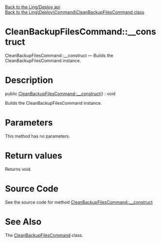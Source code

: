 [Back to the Ling/Deploy api](https://github.com/lingtalfi/Deploy/blob/master/doc/api/Ling/Deploy.md)<br>
[Back to the Ling\Deploy\Command\CleanBackupFilesCommand class](https://github.com/lingtalfi/Deploy/blob/master/doc/api/Ling/Deploy/Command/CleanBackupFilesCommand.md)


CleanBackupFilesCommand::__construct
================



CleanBackupFilesCommand::__construct — Builds the CleanBackupFilesCommand instance.




Description
================


public [CleanBackupFilesCommand::__construct](https://github.com/lingtalfi/Deploy/blob/master/doc/api/Ling/Deploy/Command/CleanBackupFilesCommand/__construct.md)() : void




Builds the CleanBackupFilesCommand instance.




Parameters
================

This method has no parameters.


Return values
================

Returns void.








Source Code
===========
See the source code for method [CleanBackupFilesCommand::__construct](https://github.com/lingtalfi/Deploy/blob/master/Command/CleanBackupFilesCommand.php#L62-L69)


See Also
================

The [CleanBackupFilesCommand](https://github.com/lingtalfi/Deploy/blob/master/doc/api/Ling/Deploy/Command/CleanBackupFilesCommand.md) class.



